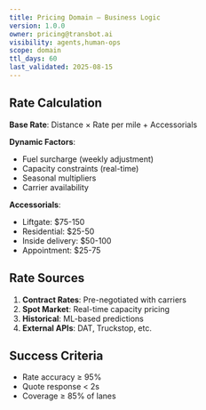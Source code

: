 ```yaml
---
title: Pricing Domain — Business Logic
version: 1.0.0
owner: pricing@transbot.ai
visibility: agents,human-ops
scope: domain
ttl_days: 60
last_validated: 2025-08-15
---
```


## Rate Calculation

**Base Rate**: Distance × Rate per mile + Accessorials

**Dynamic Factors**:
- Fuel surcharge (weekly adjustment)
- Capacity constraints (real-time)
- Seasonal multipliers
- Carrier availability

**Accessorials**:
- Liftgate: $75-150
- Residential: $25-50
- Inside delivery: $50-100
- Appointment: $25-75

## Rate Sources

1. **Contract Rates**: Pre-negotiated with carriers
2. **Spot Market**: Real-time capacity pricing
3. **Historical**: ML-based predictions
4. **External APIs**: DAT, Truckstop, etc.

## Success Criteria

- Rate accuracy ≥ 95%
- Quote response < 2s
- Coverage ≥ 85% of lanes
